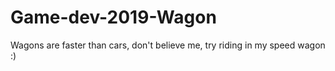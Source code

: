 # Game-dev-2019-Wagon
Wagons are faster than cars, don't believe me, try riding in my speed wagon :)
